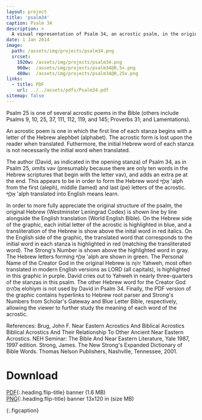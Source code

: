 ```yaml
---
layout: project
title: 'psalm34'
caption: Psalm 34
description: >
  A visual representation of Psalm 34, an acrostic psalm, in the original Hebrew (The Westminster Leningrad Codex) with English, using the World English Bible version.
date: 1 Jan 2014
image: 
  path: /assets/img/projects/psalm34.png
  srcset: 
    1920w: /assets/img/projects/psalm34.png
    960w:  /assets/img/projects/psalm34@0,5x.png
    480w:  /assets/img/projects/psalm34@0,25x.png
links:
  - title: PDF
    url: ../../assets/pdfs/Psalm34.pdf
sitemap: false
---
```


Psalm 25 is one of several acrostic poems in the Bible (others include Psalms 9, 10, 25, 37, 111, 112, 119, and 145; Proverbs 31; and Lamentations).  

An acrostic poem is one in which the first line of each stanza begins with a letter of the Hebrew alephbet (alphabet). The acrostic form is lost upon the reader when translated. Futhermore, the initial Hebrew word of each stanza is not necessarily the initial word when translated.  

The author (David, as indicated in the opening stanza) of Psalm 34, as in Psalm 25, omits vav (presumably because there are only ten words in the Hebrew scriptures that begin with the letter vav), and adds an extra pe at the end. This appears to be in order to form the Hebrew word אָלַף 'alph from the first (aleph), middle (lamed) and last (pe) letters of the acrostic. אָלַף 'alph translated into English means learn.  

In order to more fully appreciate the original structure of the psalm, the original Hebrew (Westminster Leningrad Codex) is shown line by line alongside the English translation (World English Bible). On the Hebrew side of the graphic, each initial letter of the acrostic is highlighted in blue, and a transliteration of the Hebrew is show above the inital word in red italics. On the English side of the graphic, the translated word that corresponds to the initial word in each stanza is highlighted in red (matching the transliterated word). The Strong's Number is shown above the highlighted word in gray. The Hebrew letters forming אָלַף 'alph are shown in green. The Personal Name of the Creator God in the original Hebrew is יְהֹוָה Yahweh, most often translated in modern English versions as LORD (all capitals), is highlighted in this graphic in purple. David cries out to Yahweh in nearly three-quarters of the stanzas in this psalm. The other Hebrew word for the Creator God אֱלֹהִים elohiym is not used by David in Psalm 34. Finally, the PDF version of the graphic contains hyperlinks to Hebrew root parser and Strong's Numbers from Scholar's Gateway and Blue Letter Bible, respectively, allowing the viewer to further study the meaning of each word of the acrostic.  

References: Brug, John F. Near Eastern Acrostics And Biblical Acrostics Biblical Acrostics And Their Relationship To Other Ancient Near Eastern Acrostics. NEH Seminar: The Bible And Near Eastern Literature, Yale 1987, 1997 edition. Strong, James. The New Strong's Expanded Dictionary of Bible Words. Thomas Nelson Publishers, Nashville, Tennessee, 2001.

# Download
[PDF](../assets/pdfs/Psalm34.pdf){:.heading.flip-title} <span class="icon-file-pdf"></span> banner (1.6 MB)  
[PNG](../assets/img/projects/psalm34.png){:.heading.flip-title} <span class="icon-file-picture"></span> banner 13x120 in (size MB)

{:.figcaption}
